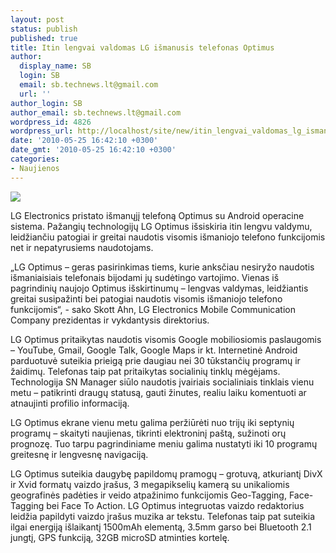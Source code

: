 ```yaml
---
layout: post
status: publish
published: true
title: Itin lengvai valdomas LG išmanusis telefonas Optimus
author:
  display_name: SB
  login: SB
  email: sb.technews.lt@gmail.com
  url: ''
author_login: SB
author_email: sb.technews.lt@gmail.com
wordpress_id: 4826
wordpress_url: http://localhost/site/new/itin_lengvai_valdomas_lg_ismanusis_telefonas__optimus__/
date: '2010-05-25 16:42:10 +0300'
date_gmt: '2010-05-25 16:42:10 +0300'
categories:
- Naujienos
---
```

<div class="imgright"><img src="http://www.part.lt/img/ca73cb03be5b3db395dc0af049e5449e611.JPG"  /></div>
<p>LG Electronics pristato išmanųjį telefoną Optimus su Android operacine sistema. Pažangių technologijų LG Optimus išsiskiria itin lengvu valdymu, leidžiančiu patogiai ir greitai naudotis visomis išmaniojo telefono funkcijomis net ir nepatyrusiems naudotojams.  </p>
<p>„LG Optimus – geras pasirinkimas tiems, kurie anksčiau nesiryžo naudotis išmaniaisiais telefonais bijodami jų sudėtingo vartojimo. Vienas iš pagrindinių naujojo Optimus išskirtinumų – lengvas valdymas, leidžiantis greitai susipažinti bei patogiai naudotis visomis išmaniojo telefono funkcijomis“, - sako Skott Ahn, LG Electronics Mobile Communication Company prezidentas ir vykdantysis direktorius. </p>
<p>LG Optimus pritaikytas naudotis visomis Google mobiliosiomis paslaugomis – YouTube, Gmail, Google Talk, Google Maps ir kt. Internetinė Android parduotuvė suteikia prieigą prie daugiau nei 30 tūkstančių programų ir žaidimų. Telefonas taip pat pritaikytas socialinių tinklų mėgėjams. Technologija SN Manager siūlo naudotis įvairiais socialiniais tinklais vienu metu – patikrinti draugų statusą, gauti žinutes, realiu laiku komentuoti ar atnaujinti profilio informaciją.  </p>
<p>LG Optimus ekrane vienu metu galima peržiūrėti nuo trijų iki septynių programų – skaityti naujienas, tikrinti elektroninį paštą, sužinoti orų prognozę. Tuo tarpu pagrindiniame meniu galima nustatyti iki 10 programų greitesnę  ir lengvesnę navigaciją.</p>
<p>LG Optimus suteikia daugybę papildomų pramogų – grotuvą, atkuriantį DivX ir Xvid formatų vaizdo įrašus, 3 megapikselių kamerą su unikaliomis geografinės padėties ir veido atpažinimo funkcijomis Geo-Tagging, Face-Tagging bei Face To Action. LG Optimus integruotas vaizdo redaktorius leidžia papildyti vaizdo įrašus muzika ar tekstu. Telefonas taip pat suteikia ilgai energiją išlaikantį 1500mAh elementą, 3.5mm garso bei Bluetooth 2.1 jungtį, GPS funkciją, 32GB microSD atminties kortelę.</p>
